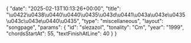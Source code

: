{
    "date": "2025-02-13T10:13:26+00:00",
    "title": "\u0422\u0438\u0440\u0440\u0435\u043d\u0441\u043a\u043e\u0435 \u043c\u043e\u0440\u0435",
    "type": "miscellaneous",
    "layout": "songpage",
    "params": {
        "id": "slezazol",
        "tonality": "Cm",
        "year": "1999",
        "chordsStartAt": 55,
        "textFinishAtLine": 40
    }
}